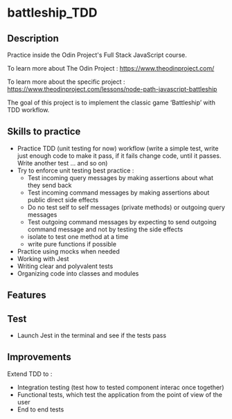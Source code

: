 # battleship_TDD

## Description

Practice inside the Odin Project's Full Stack JavaScript course.

To learn more about The Odin Project : https://www.theodinproject.com/

To learn more about the specific project : https://www.theodinproject.com/lessons/node-path-javascript-battleship

The goal of this project is to implement the classic game ‘Battleship’ with TDD workflow.

## Skills to practice

- Practice TDD (unit testing for now) workflow (write a simple test, write just enough code to make it pass, if it fails change code, until it passes. Write another test ... and so on)
- Try to enforce unit testing best practice :
  - Test incoming query messages by making assertions about what they send back
  - Test incoming command messages by making assertions about public direct side effects
  - Do no test self to self messages (private methods) or outgoing query messages
  - Test outgoing command messages by expecting to send outgoing command message and not by testing the side effects
  - isolate to test one method at a time
  - write pure functions if possible
- Practice using mocks when needed
- Working with Jest
- Writing clear and polyvalent tests
- Organizing code into classes and modules

## Features

## Test

- Launch Jest in the terminal and see if the tests pass

## Improvements

Extend TDD to :

- Integration testing (test how to tested component interac once together)
- Functional tests, which test the application from the point of view of the user
- End to end tests
